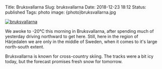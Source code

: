 Title: Bruksvallarna
Slug: bruksvallarna
Date: 2018-12-23 18:12
Status: published
Tags: photo
image: {photo}bruksvallarna.jpg

[![bruksvallarna]({photo}bruksvallarna.jpg "bruksvallarna")]({static}/pic/bruksvallarna.jpg)

We awoke to -20°C this morning in Bruksvallarna, after spending much of
yesterday driving northward to get here. Still, here in the region of
Härjedalen we are only in the middle of Sweden, when it comes to it's
large north-south extent.

Bruksvallarna is known for cross-country skiing. The tracks were a bit icy
today, but the forecast promises fresh snow for tomorrow.
